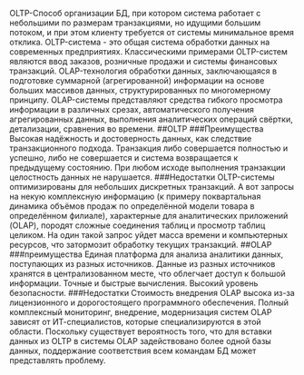 OLTP-Способ организации БД, при котором система работает с небольшими по размерам транзакциями, но идущими большим потоком, и при этом клиенту требуется от системы минимальное время отклика.
OLTP-система - это общая система обработки данных на современных предприятиях. Классическими примерами OLTP-систем являются ввод заказов, розничные продажи и системы финансовых транзакций.
OLAP-технология обработки данных, заключающаяся в подготовке суммарной (агрегированной) информации на основе больших массивов данных, структурированных по многомерному принципу. 
OLAP-системы представляют средства гибкого просмотра информации в различных срезах, автоматического получения агрегированных данных, выполнения аналитических операций свёртки, детализации, сравнения во времени.
##OLTP
###Преимущества
Высокая надёжность и достоверность данных, как следствие транзакционного подхода. Транзакция либо совершается полностью и успешно, либо не совершается и система возвращается к предыдущему состоянию. При любом исходе выполнения транзакции целостность данных не нарушается.
###Недостатки
OLTP-системы оптимизированы для небольших дискретных транзакций. А вот запросы на некую комплексную информацию (к примеру поквартальная динамика объёмов продаж по определённой модели товара в определённом филиале), характерные для аналитических приложений (OLAP), породят сложные соединения таблиц и просмотр таблиц целиком. На один такой запрос уйдет масса времени и компьютерных ресурсов, что затормозит обработку текущих транзакций.
##OLAP 
###преимущества
Единая платформа для анализа аналитики данных, поступающих из разных источников. Данные из разных источников хранятся в централизованном месте, что облегчает доступ к большой информации. Точные и быстрые вычисления. Высокий уровень безопасности.
###Недостатки
Стоимость внедрения OLAP высока из-за лицензионного и дорогостоящего программного обеспечения. Полный комплексный мониторинг, внедрение, модернизация систем OLAP зависят от ИТ-специалистов, которые специализируются в этой области. Поскольку существует вероятность того, что для вставки данных из OLTP в системы OLAP задействовано более одной базы данных, поддержание соответствия всем командам БД может представлять проблему.
